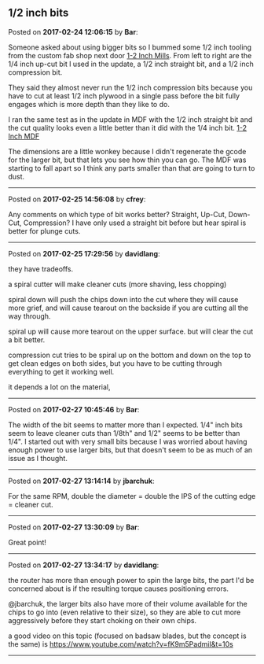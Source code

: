 ## 1/2 inch bits
Posted on **2017-02-24 12:06:15** by **Bar**:

Someone asked about using bigger bits so I bummed some 1/2 inch tooling from the custom fab shop next door  [1-2 Inch Mills](../../images/Yx/sj/Yxsj_12inchmills.jpg.jpg). From left to right are the 1/4 inch up-cut bit I used in the update, a 1/2 inch straight bit, and a 1/2 inch compression bit. 



They said they almost never run the 1/2 inch compression bits because you have to cut at least 1/2 inch plywood in a single pass before the bit fully engages which is more depth than they like to do. 



I ran the same test as in the update in MDF with the 1/2 inch straight bit and the cut quality looks even a little better than it did with the 1/4 inch bit.  [1-2 Inch MDF](../../images/cy/Rc/cyRc_12inchmdf.jpg.jpg) 



The dimensions are a little wonkey because I didn't regenerate the gcode for the larger bit, but that lets you see how thin you can go. The MDF was starting to fall apart so I think any parts smaller than that are going to turn to dust.

---

Posted on **2017-02-25 14:56:08** by **cfrey**:

Any comments on which type of bit works better? Straight, Up-Cut, Down-Cut, Compression? I have only used a straight bit before but hear spiral is better for plunge cuts.

---

Posted on **2017-02-25 17:29:56** by **davidlang**:

they have tradeoffs.



a spiral cutter will make cleaner cuts (more shaving, less chopping)



spiral down will push the chips down into the cut where they will cause more grief, and will cause tearout on the backside if you are cutting all the way through.



spiral up will cause more tearout on the upper surface. but will clear the cut a bit better.



compression cut tries to be spiral up on the bottom and down on the top to get clean edges on both sides, but you have to be cutting through everything to get it working well.



it depends a lot on the material,

---

Posted on **2017-02-27 10:45:46** by **Bar**:

The width of the bit seems to matter more than I expected. 1/4" inch bits seem to leave cleaner cuts than 1/8th" and 1/2" seems to be better than 1/4". I started out with very small bits because I was worried about having enough power to use larger bits, but that doesn't seem to be as much of an issue as I thought.

---

Posted on **2017-02-27 13:14:14** by **jbarchuk**:

For the same RPM, double the diameter = double the IPS of the cutting edge = cleaner cut.

---

Posted on **2017-02-27 13:30:09** by **Bar**:

Great point!

---

Posted on **2017-02-27 13:34:17** by **davidlang**:

the router has more than enough power to spin the large bits, the part I'd be concerned about is if the resulting torque causes positioning errors.



@jbarchuk, the larger bits also have more of their volume available for the chips to go into (even relative to their size), so they are able to cut more aggressively before they start choking on their own chips.



a good video on this topic (focused on badsaw blades, but the concept is the same) is https://www.youtube.com/watch?v=fK9m5PadmiI&t=10s

---


